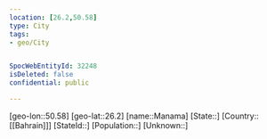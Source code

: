 ```yaml
---
location: [26.2,50.58]
type: City
tags:
- geo/City


SpocWebEntityId: 32248
isDeleted: false
confidential: public

---
```

[geo-lon::50.58]
[geo-lat::26.2]
[name::Manama]
[State::]
[Country::[[Bahrain]]]
[StateId::]
[Population::]
[Unknown::]

